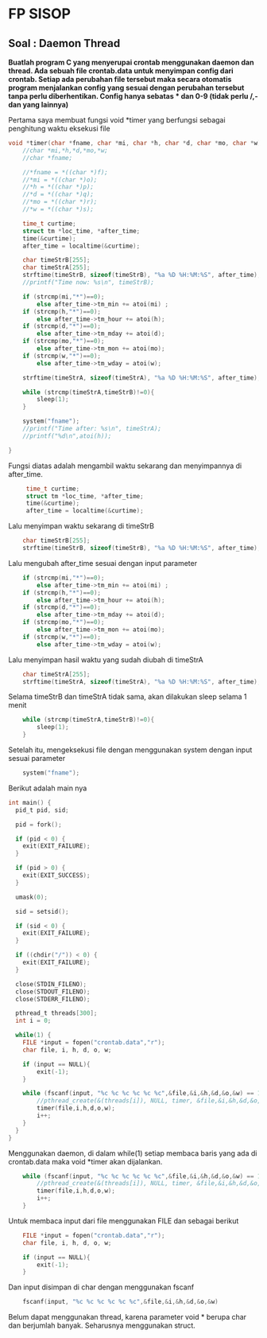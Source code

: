 
# FP SISOP


## Soal : Daemon Thread
**Buatlah program C yang menyerupai crontab menggunakan daemon dan thread. Ada sebuah file crontab.data untuk menyimpan config dari crontab. Setiap ada perubahan file tersebut maka secara otomatis program menjalankan config yang sesuai dengan perubahan tersebut tanpa perlu diberhentikan. Config hanya sebatas * dan 0-9 (tidak perlu /,- dan yang lainnya)**

Pertama saya membuat fungsi void *timer yang berfungsi sebagai penghitung waktu eksekusi file
```c
void *timer(char *fname, char *mi, char *h, char *d, char *mo, char *w){
    //char *mi,*h,*d,*mo,*w;
    //char *fname;

    //*fname = *((char *)f);
    //*mi = *((char *)o);
    //*h = *((char *)p);
    //*d = *((char *)q);
    //*mo = *((char *)r);
    //*w = *((char *)s);

    time_t curtime;
    struct tm *loc_time, *after_time;
    time(&curtime);
    after_time = localtime(&curtime);

    char timeStrB[255];
    char timeStrA[255];
    strftime(timeStrB, sizeof(timeStrB), "%a %D %H:%M:%S", after_time);
    //printf("Time now: %s\n", timeStrB);

    if (strcmp(mi,"*")==0);
        else after_time->tm_min += atoi(mi) ;
    if (strcmp(h,"*")==0);
        else after_time->tm_hour += atoi(h);
    if (strcmp(d,"*")==0);
        else after_time->tm_mday += atoi(d);
    if (strcmp(mo,"*")==0);
        else after_time->tm_mon += atoi(mo);
    if (strcmp(w,"*")==0);
        else after_time->tm_wday = atoi(w);

    strftime(timeStrA, sizeof(timeStrA), "%a %D %H:%M:%S", after_time);

    while (strcmp(timeStrA,timeStrB)!=0){
        sleep(1);
    } 

    system("fname");
    //printf("Time after: %s\n", timeStrA);
    //printf("%d\n",atoi(h));

}

```
Fungsi diatas adalah mengambil waktu sekarang dan menyimpannya di after_time.
```c
	 time_t curtime;
	 struct tm *loc_time, *after_time;
	 time(&curtime);
	 after_time = localtime(&curtime);
```
Lalu menyimpan waktu sekarang di timeStrB
```c
	char timeStrB[255];
	strftime(timeStrB, sizeof(timeStrB), "%a %D %H:%M:%S", after_time);
```
Lalu mengubah after_time sesuai dengan input parameter
```c
    if (strcmp(mi,"*")==0);
        else after_time->tm_min += atoi(mi) ;
    if (strcmp(h,"*")==0);
        else after_time->tm_hour += atoi(h);
    if (strcmp(d,"*")==0);
        else after_time->tm_mday += atoi(d);
    if (strcmp(mo,"*")==0);
        else after_time->tm_mon += atoi(mo);
    if (strcmp(w,"*")==0);
        else after_time->tm_wday = atoi(w);

```
Lalu menyimpan hasil waktu yang sudah diubah di timeStrA
```c
	char timeStrA[255];
	strftime(timeStrA, sizeof(timeStrA), "%a %D %H:%M:%S", after_time);
```
Selama timeStrB dan timeStrA tidak sama, akan dilakukan sleep selama 1 menit
```c
    while (strcmp(timeStrA,timeStrB)!=0){
        sleep(1);
    } 
```
Setelah itu, mengeksekusi file dengan menggunakan system dengan input sesuai parameter
```c
	system("fname");
```
Berikut adalah main nya
```c
int main() {
  pid_t pid, sid;

  pid = fork();

  if (pid < 0) {
    exit(EXIT_FAILURE);
  }

  if (pid > 0) {
    exit(EXIT_SUCCESS);
  }

  umask(0);

  sid = setsid();

  if (sid < 0) {
    exit(EXIT_FAILURE);
  }

  if ((chdir("/")) < 0) {
    exit(EXIT_FAILURE);
  }

  close(STDIN_FILENO);
  close(STDOUT_FILENO);
  close(STDERR_FILENO);

  pthread_t threads[300];
  int i = 0;

  while(1) {
    FILE *input = fopen("crontab.data","r");
    char file, i, h, d, o, w;

    if (input == NULL){
        exit(-1);
    }

    while (fscanf(input, "%c %c %c %c %c %c",&file,&i,&h,&d,&o,&w) == 1){
        //pthread_create(&(threads[i]), NULL, timer, &file,&i,&h,&d,&o,&w);
		timer(file,i,h,d,o,w);
        i++;
    }
  }
}

```
Menggunakan daemon, di dalam while(1) setiap membaca baris yang ada di crontab.data maka void *timer akan dijalankan. 
```c
    while (fscanf(input, "%c %c %c %c %c %c",&file,&i,&h,&d,&o,&w) == 1){
        //pthread_create(&(threads[i]), NULL, timer, &file,&i,&h,&d,&o,&w);
		timer(file,i,h,d,o,w);
        i++;
    }
```
Untuk membaca input dari file menggunakan FILE dan sebagai berikut
```c
    FILE *input = fopen("crontab.data","r");
    char file, i, h, d, o, w;

    if (input == NULL){
        exit(-1);
    }
```
Dan input disimpan di char dengan menggunakan fscanf
```c
	fscanf(input, "%c %c %c %c %c %c",&file,&i,&h,&d,&o,&w)
```

Belum dapat menggunakan thread, karena parameter void * berupa char dan berjumlah banyak. Seharusnya menggunakan struct.



